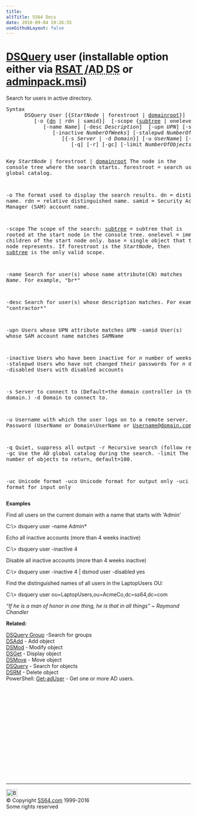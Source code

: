 ```yaml
---
title:
altTitle: SS64 Docs
date: 2016-09-04 19:26:55
useGithubLayout: false
---
```

<!-- #BeginLibraryItem "/Library/head_nt.lbi" --><!-- #EndLibraryItem --><h1><a href="dsquery.html">DSQuery</a> user    (installable option either via <abbr title="Remote Server Administrative Tools / Active Directory Domain Services"><a href="../links/windows.html">RSAT</a> /AD DS</abbr> or <a href="../links/windows.html">adminpack.msi</a>)</h1>
<p>Search for users  in active directory.</p>
<pre>Syntax
      DSQuery User [{<i>StartNode</i> | forestroot | <u>domainroot</u>}]
         [-o {<u>dn</u> | rdn | samid}]  [-scope {<u>subtree</u> | onelevel | base}]
            [-name <i>Name</i>] [-desc <i>Description</i>]  [-upn <i>UPN</i>] [-samid <i>Filter</i>]
               [-inactive <i>NumberOfWeeks</i>] [-stalepwd <i>NumberOfDays</i>] [-disabled]
                  [{-s <i>Server</i> | -d <i>Domain</i>}] [-u <i>UserName</i>] [-p {<i>Password</i> | *}]
                     [-q] [-r] [-gc] [-limit <i>NumberOfObjects</i>]  [{-uc | -uco | -uci}]

Key
   <i>StartNode</i> | forestroot | <u>domainroot</u>  The node in the console tree where the search starts.
                                        forestroot = search using the global catalog. 

   -o       The format used to display the search results.
              dn = distinguished name. 
              rdn = relative distinguished name.
              samid = Security Accounts Manager (SAM) account name.

   -scope   The scope of the search:
              <u>subtree</u> = subtree that is rooted at the start node in the console tree.
              onelevel = immediate children of the start node only.
              base = single object that the start node represents.
            If forestroot is the <i>StartNode</i>, then <u>subtree</u> is the only valid scope. 

   -name    Search for user(s) whose name attribute(CN) matches <i>Name</i>.
            For example, "br*"

   -desc    Search for user(s) whose description matches. For example, "contractor*"

   -upn     Users whose UPN attribute matches <i>UPN</i>
   -samid   User(s) whose SAM account name matches <i>SAMName</i>

  -inactive Users who have been inactive for <i>n</i> number of weeks
  -stalepwd Users who have not changed their passwords for <i>n</i> days
  -disabled Users with disabled accounts

   -s       Server to connect to (Default=the domain controller in the logon domain.)
   -d       Domain to connect to.

   -u       Username with which the user logs on to a remote server. 
   -p       Password     (UserName or Domain\UserName or Username@domain.com)

   -q       Quiet, suppress all output
   -r       Recursive search (follow referrals)
   -gc      Use the AD global catalog during the search.
   -limit   The maximum number of objects to return, default=100.

   -uc      Unicode format
   -uco     Unicode format for output only
   -uci     Unicode format for input only</pre>
<p><b>Examples</b></p>
<p>Find all users on the current domain with a name that starts with 'Admin'</p>
<p class="code">C:\&gt; dsquery user  -name Admin*</p>
<p>Echo all inactive accounts (more than 4 weeks inactive)</p>
<p><span class="code">C:\&gt; dsquery user -inactive 4</span></p>
<p>Disable all  inactive accounts (more than 4 weeks inactive)</p>
<p><span class="code">C:\&gt; dsquery user -inactive 4 | dsmod user -disabled yes</span></p>
<p>Find the distinguished names of all users in the <span class="code">LaptopUsers</span> OU: </p>
<p class="code">C:\&gt; dsquery user ou=LaptopUsers,ou=AcmeCo,dc=ss64,dc=com </p>
<p class="quote"><i>“If he is a man of honor in one thing, he is that in all things” ~ Raymond Chandler</i></p>
<p><b>Related:</b></p>
<p><a href="dsquery-group.html">DSQuery Group</a> -Search for groups <br>
<a href="dsadd.html">DSAdd</a> - Add object<br>
<a href="dsmod.html">DSMod</a> - Modify object<br>
<a href="dsget.html">DSGet</a> - Display object <br>
<a href="dsmove.html">DSMove</a> - Move object<br>
<a href="dsquery.html">DSQuery</a> - Search for objects <br>
<a href="dsrm.html">DSRM</a> - Delete object<br>
PowerShell: <a href="../ps/get-aduser.html">Get-adUser</a> - Get one or more AD users. </p><!-- #BeginLibraryItem "/Library/foot_nt.lbi" --><p>
<!-- windows300 -->
<ins class="adsbygoogle" style="display:inline-block;width:300px;height:250px" data-ad-client="ca-pub-6140977852749469" data-ad-slot="7649547908"></ins>
<script>
(adsbygoogle = window.adsbygoogle || []).push({});
</script></p>
<hr>
<div id="bl" class="footer"><a href="dsquery-user.html#"><img src="../images/top.png" width="30" height="22" alt="Back to the Top"></a></div>
<div id="br" class="footer, tagline">© Copyright <a href="../index.html">SS64.com</a> 1999-2016<br>
Some rights reserved</div><!-- #EndLibraryItem -->

